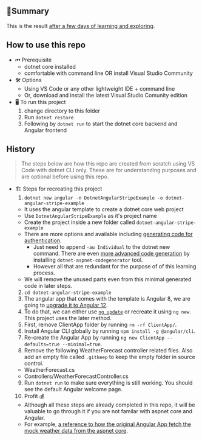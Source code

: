 ## 🧾Summary

This is the result [after a few days of learning and exploring](https://github.com/wizlee/learning-loop-beta/).

## How to use this repo
- ⏮ Prerequisite
  - dotnet core installed
  - comfortable with command line OR install Visual Studio Community
- 🛠 Options
  - Using VS Code or any other lightweight IDE + command line
  - Or, download and install the latest Visual Studio Comunity edition
- 🖥 To run this project
  1. change directory to this folder
  2. Run `dotnet restore`
  3. Following by `dotnet run` to start the dotnet core backend and Angular frontend


## History
> The steps below are how this repo are created from scratch using VS Code with dotnet CLI only. 
> These are for understanding purposes and are optional before using this repo.
- 🏗 Steps for recreating this project
  1. `dotnet new angular -n DotnetAngularStripeExample -o dotnet-angular-stripe-example` 
    - It uses the angular template to create a dotnet core web project
    - Use `DotnetAngularStripeExample` as it's project name
    - Create the project inside a new folder called `dotnet-angular-stripe-example`
    - There are more options and available including [generating code for authentication](https://docs.microsoft.com/en-us/aspnet/core/security/authentication/identity-api-authorization?view=aspnetcore-6.0).
      - Just need to append `-au Individual` to the dotnet new command. There are even [more advanced code generation](https://stackoverflow.com/questions/59927217/net-core-3-1-built-in-angular-spa-template-customize-login-register-template) by installing `dotnet-aspnet-codegenerator` tool.
      - However all that are redundant for the purpose of of this learning process.
    - We will remove the unused parts even from this minimal generated code in later steps.
  2. `cd dotnet-angular-stripe-example`
  3. The angular app that comes with the template is Angular 8, we are going to [upgrade it to Angular 12](https://www.freecodespot.com/blog/angular-with-dotnet-core-web-api/).
  4. To do that, we can either use [`ng update`](https://update.angular.io/?v=8.2-13.0) or recreate it using `ng new`. This project uses the later method.
  5. First, remove ClientApp folder by running `rm -rf ClientApp/`.
  6. Install Angular CLI globally by running `npm install -g @angular/cli`.
  7. Re-create the Angular App by running `ng new ClientApp --defaults=true --minimal=true`.
  8. Remove the following WeatherForecast controller related files. Also add an empty file called `.gitkeep` to keep the empty folder in source control.
    - WeatherForecast.cs
    - Controllers/WeatherForecastController.cs
  9. Run `dotnet run` to make sure everything is still working. You should see the default Angular welcome page.
  10. Profit 💰
    - Although all these steps are already completed in this repo, it will be valuable to go through it if you are not familar with aspnet core and Angular.
    - For example, [a reference to how the original Angular App fetch the mock weather data from the aspnet core](https://github.com/wizlee/learning-loop-beta/blob/4e25dcc1fec7e03ce4f0f3b433839972d84c022d/dotnet-angular-stripe-example/ClientApp/src/app/fetch-data/fetch-data.component.ts).
